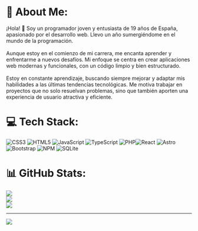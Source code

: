 # 💫 About Me:
¡Hola! 👋 Soy un programador joven y entusiasta de 19 años de España, apasionado por el desarrollo web. Llevo un año sumergiéndome en el mundo de la programación.<br><br>Aunque estoy en el comienzo de mi carrera, me encanta aprender y enfrentarme a nuevos desafíos. Mi enfoque se centra en crear aplicaciones web modernas y funcionales, con un código limpio y bien estructurado.<br><br>Estoy en constante aprendizaje, buscando siempre mejorar y adaptar mis habilidades a las últimas tendencias tecnológicas. Me motiva trabajar en proyectos que no solo resuelvan problemas, sino que también aporten una experiencia de usuario atractiva y eficiente.


# 💻 Tech Stack:
![CSS3](https://img.shields.io/badge/css3-%231572B6.svg?style=for-the-badge&logo=css3&logoColor=white) ![HTML5](https://img.shields.io/badge/html5-%23E34F26.svg?style=for-the-badge&logo=html5&logoColor=white) ![JavaScript](https://img.shields.io/badge/javascript-%23323330.svg?style=for-the-badge&logo=javascript&logoColor=%23F7DF1E) ![TypeScript](https://img.shields.io/badge/typescript-%23007ACC.svg?style=for-the-badge&logo=typescript&logoColor=white) ![PHP](https://img.shields.io/badge/php-%23777BB4.svg?style=for-the-badge&logo=php&logoColor=white)![React](https://img.shields.io/badge/react-%2320232a.svg?style=for-the-badge&logo=react&logoColor=%2361DAFB) ![Astro](https://img.shields.io/badge/astro-%232C2052.svg?style=for-the-badge&logo=astro&logoColor=white) ![Bootstrap](https://img.shields.io/badge/bootstrap-%238511FA.svg?style=for-the-badge&logo=bootstrap&logoColor=white) ![NPM](https://img.shields.io/badge/NPM-%23CB3837.svg?style=for-the-badge&logo=npm&logoColor=white) ![SQLite](https://img.shields.io/badge/sqlite-%2307405e.svg?style=for-the-badge&logo=sqlite&logoColor=white)
# 📊 GitHub Stats:
![](https://github-readme-stats.vercel.app/api?username=0Label0&theme=react&hide_border=false&include_all_commits=false&count_private=false)<br/>
![](https://github-readme-streak-stats.herokuapp.com/?user=0Label0&theme=react&hide_border=false)<br/>
![](https://github-readme-stats.vercel.app/api/top-langs/?username=0Label0&theme=react&hide_border=false&include_all_commits=false&count_private=false&layout=compact)

---
[![](https://visitcount.itsvg.in/api?id=0Label0&icon=0&color=0)](https://visitcount.itsvg.in)

<!-- Proudly created with GPRM ( https://gprm.itsvg.in ) -->
